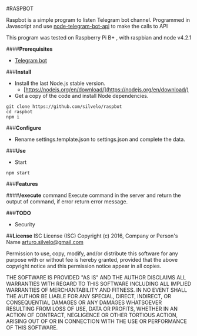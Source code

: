 #RASPBOT

Raspbot is a simple program to listen Telegram bot channel.
Programmed in Javascript and use [node-telegram-bot-api](https://github.com/yagop/node-telegram-bot-api#new_TelegramBot_new) to make the calls to API

This program was tested on Raspberry Pi B+ , with raspbian and node v4.2.1

####**Prerequisites**
 
- [Telegram bot](https://core.telegram.org/bots)

###**Install**
- Install the last Node.js stable version.
    - [https://nodejs.org/en/download/](https://nodejs.org/en/download/)
- Get a copy of the code and install Node dependencies.

```
git clone https://github.com/silvelo/raspbot
cd raspbot
npm i
```

###**Configure**

- Rename settings.template.json to settings.json and complete the data.

###**Use**
- Start
```
npm start
```

###**Features**

####**/execute** command
Execute command in the server and return the output of command, if error return error message. 


###**TODO**
- Security

##**License**
ISC License (ISC)
Copyright (c) 2016, Company or Person's Name arturo.silvelo@gmail.com

Permission to use, copy, modify, and/or distribute this software for any purpose with or without fee is hereby granted, provided that the above copyright notice and this permission notice appear in all copies.

THE SOFTWARE IS PROVIDED "AS IS" AND THE AUTHOR DISCLAIMS ALL WARRANTIES WITH REGARD TO THIS SOFTWARE INCLUDING ALL IMPLIED WARRANTIES OF MERCHANTABILITY AND FITNESS. IN NO EVENT SHALL THE AUTHOR BE LIABLE FOR ANY SPECIAL, DIRECT, INDIRECT, OR CONSEQUENTIAL DAMAGES OR ANY DAMAGES WHATSOEVER RESULTING FROM LOSS OF USE, DATA OR PROFITS, WHETHER IN AN ACTION OF CONTRACT, NEGLIGENCE OR OTHER TORTIOUS ACTION, ARISING OUT OF OR IN CONNECTION WITH THE USE OR PERFORMANCE OF THIS SOFTWARE.